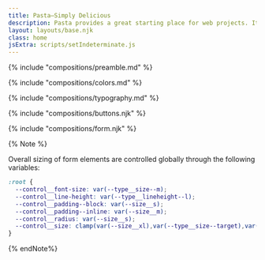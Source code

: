 ```yaml
---
title: Pasta—Simply Delicious
description: Pasta provides a great starting place for web projects. It combines light styling for common web elements, yummy
layout: layouts/base.njk
class: home
jsExtra: scripts/setIndeterminate.js
---
```


{% include "compositions/preamble.md" %}

{% include "compositions/colors.md" %}

{% include "compositions/typography.md" %}

{% include "compositions/buttons.njk" %}

{% include "compositions/form.njk" %}

{% Note %}

Overall sizing of form elements are controlled globally through the following variables:

```css
:root {
  --control__font-size: var(--type__size--m);
  --control__line-height: var(--type__lineheight--l);
  --control__padding--block: var(--size__s);
  --control__padding--inline: var(--size__m);
  --control__radius: var(--size__s);
  --control__size: clamp(var(--size__xl),var(--type__size--target),var(--size__xxl));
}
```

{% endNote%}